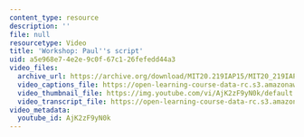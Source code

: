 ```yaml
---
content_type: resource
description: ''
file: null
resourcetype: Video
title: 'Workshop: Paul''s script'
uid: a5e968e7-4e2e-9c0f-67c1-26fefedd44a3
video_files:
  archive_url: https://archive.org/download/MIT20.219IAP15/MIT20_219IAP15_D03P1_300k.mp4
  video_captions_file: https://open-learning-course-data-rc.s3.amazonaws.com/20-219-becoming-the-next-bill-nye-writing-and-hosting-the-educational-show-january-iap-2015/48bfdcb0451f532c8781a603ff00f3cf_AjK2zF9yN0k.vtt
  video_thumbnail_file: https://img.youtube.com/vi/AjK2zF9yN0k/default.jpg
  video_transcript_file: https://open-learning-course-data-rc.s3.amazonaws.com/20-219-becoming-the-next-bill-nye-writing-and-hosting-the-educational-show-january-iap-2015/4b4470185dd55a3fcd0fac07f577e1e5_AjK2zF9yN0k.pdf
video_metadata:
  youtube_id: AjK2zF9yN0k
---
```

